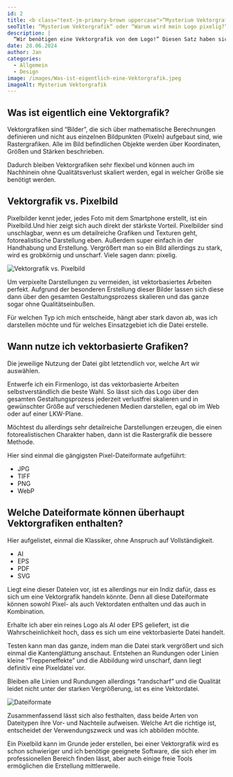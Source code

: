 ```yaml
---
id: 2
title: <b class="text-jm-primary-brown uppercase">“Mysterium Vektorgrafik“</b> oder “Warum wird mein Logo pixelig?”
seoTitle: “Mysterium Vektorgrafik“ oder “Warum wird mein Logo pixelig?”
description: |
  “Wir benötigen eine Vektorgrafik von dem Logo!” Diesen Satz haben sicherlich viele schon einmal gehört, wenn sie mit einem Dienstleister zusammenarbeiten möchten. Aber was ist das eigentlich, eine Vektorgrafik? In diesem Blogartikel geht es darum, was eine Vektorgrafik ist und wofür diese benötigt wird. Eins gleich vorne weg: Es reicht nicht, seine Datei Logo.png in Logo.svg oder Logo.eps umzubenennen - schade, aber nun der Reihe nach.
date: 28.06.2024
author: Jan
categories:
  - Allgemein
  - Design
image: /images/Was-ist-eigentlich-eine-Vektorgrafik.jpeg
imageAlt: Mysterium Vektorgrafik
---
```


## **Was ist eigentlich eine Vektorgrafik?**

Vektorgrafiken sind “Bilder”, die sich über mathematische Berechnungen definieren und nicht aus einzelnen Bildpunkten (Pixeln) aufgebaut sind, wie Rastergrafiken. Alle im Bild befindlichen Objekte werden über Koordinaten, Größen und Stärken beschrieben. 

Dadurch bleiben Vektorgrafiken sehr flexibel und können auch im Nachhinein ohne Qualitätsverlust skaliert werden, egal in welcher Größe sie benötigt werden.

## **Vektorgrafik vs. Pixelbild**

Pixelbilder kennt jeder, jedes Foto mit dem Smartphone erstellt, ist ein Pixelbild.Und hier zeigt sich auch direkt der stärkste Vorteil. Pixelbilder sind unschlagbar, wenn es um detailreiche Grafiken und Texturen geht, fotorealistische Darstellung eben. Außerdem super einfach in der Handhabung und Erstellung. Vergrößert man so ein Bild allerdings zu stark, wird es grobkörnig und unscharf. Viele sagen dann: pixelig.

![Vektorgrafik vs. Pixelbild](/images/Vektorgrafik%20vs.%20Pixelbild.jpeg)

Um verpixelte Darstellungen zu vermeiden, ist vektorbasiertes Arbeiten perfekt. Aufgrund der besonderen Erstellung dieser Bilder lassen sich diese dann über den gesamten Gestaltungsprozess skalieren und das ganze sogar ohne Qualitätseinbußen.

Für welchen Typ ich mich entscheide, hängt aber stark davon ab, was ich darstellen möchte und für welches Einsatzgebiet ich die Datei erstelle.

## **Wann nutze ich vektorbasierte Grafiken?**

Die jeweilige Nutzung der Datei gibt letztendlich vor, welche Art wir auswählen.

Entwerfe ich ein Firmenlogo, ist das vektorbasierte Arbeiten selbstverständlich die beste Wahl. So lässt sich das Logo über den gesamten Gestaltungsprozess jederzeit verlustfrei skalieren und in gewünschter Größe auf verschiedenen Medien darstellen, egal ob im Web oder auf einer LKW-Plane.

Möchtest du allerdings sehr detailreiche Darstellungen erzeugen, die einen fotorealistischen Charakter haben, dann ist die Rastergrafik die bessere Methode.

Hier sind einmal die gängigsten Pixel-Dateiformate aufgeführt:

- JPG
- TIFF
- PNG
- WebP

## **Welche Dateiformate können überhaupt Vektorgrafiken enthalten?**

Hier aufgelistet, einmal die Klassiker, ohne Anspruch auf Vollständigkeit.

- AI
- EPS
- PDF
- SVG

Liegt eine dieser Dateien vor, ist es allerdings nur ein Indiz dafür, dass es sich um eine Vektorgrafik handeln könnte. Denn all diese Dateiformate können sowohl Pixel- als auch Vektordaten enthalten und das auch in Kombination.

Erhalte ich aber ein reines Logo als AI oder EPS geliefert, ist die Wahrscheinlichkeit hoch, dass es sich um eine vektorbasierte Datei handelt.

Testen kann man das ganze, indem man die Datei stark vergrößert und sich einmal die Kantenglättung anschaut. Entstehen an Rundungen oder Linien kleine “Treppeneffekte” und die Abbildung wird unscharf, dann liegt definitiv eine Pixeldatei vor.

Bleiben alle Linien und Rundungen allerdings “randscharf” und die Qualität leidet nicht unter der starken Vergrößerung, ist es eine Vektordatei.

![Dateiformate](/images/Dateiformate.jpeg)

Zusammenfassend lässt sich also festhalten, dass beide Arten von Dateitypen ihre Vor- und Nachteile aufweisen. Welche Art die richtige ist, entscheidet der Verwendungszweck und was ich abbilden möchte.

Ein Pixelbild kann im Grunde jeder erstellen, bei einer Vektorgrafik wird es schon schwieriger und ich benötige geeignete Software, die sich eher im professionellen Bereich finden lässt, aber auch einige freie Tools ermöglichen die Erstellung mittlerweile.
